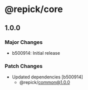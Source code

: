# @repick/core

## 1.0.0

### Major Changes

- b500914: Initial release

### Patch Changes

- Updated dependencies [b500914]
  - @repick/common@1.0.0
